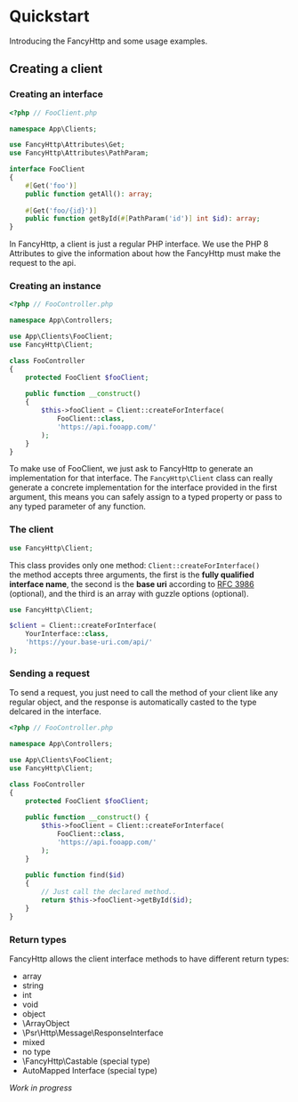 # Quickstart

Introducing the FancyHttp and some usage examples.

## Creating a client

### Creating an interface

```php
<?php // FooClient.php

namespace App\Clients;

use FancyHttp\Attributes\Get;
use FancyHttp\Attributes\PathParam;

interface FooClient
{
    #[Get('foo')]
    public function getAll(): array;
    
    #[Get('foo/{id}')]
    public function getById(#[PathParam('id')] int $id): array;
}
```

In FancyHttp, a client is just a regular PHP interface. We use the PHP 8 Attributes to give the information about how
the FancyHttp must make the request to the api.  

### Creating an instance

```php
<?php // FooController.php

namespace App\Controllers;

use App\Clients\FooClient;
use FancyHttp\Client;

class FooController
{
    protected FooClient $fooClient;
    
    public function __construct() 
    {
        $this->fooClient = Client::createForInterface(
            FooClient::class,
            'https://api.fooapp.com/'
        );
    }
}
```

To make use of FooClient, we just ask to FancyHttp to generate an implementation
for that interface. The `FancyHttp\Client` class can really generate
a concrete implementation for the interface provided in the first argument, this
means you can safely assign to a typed property or pass to any typed parameter of
any function.

### The client

```php
use FancyHttp\Client;
```
This class provides only one method: `Client::createForInterface()`  
the method accepts three arguments, the first is the **fully qualified interface name**, 
the second is the **base uri** according to 
[RFC 3986](https://tools.ietf.org/html/rfc3986#section-5.2) (optional),
and the third is an array with guzzle options (optional).

```php
use FancyHttp\Client;

$client = Client::createForInterface(
    YourInterface::class,
    'https://your.base-uri.com/api/'
);
```

### Sending a request

To send a request, you just need to call the method of your client
like any regular object, and the response is automatically casted 
to the type delcared in the interface.

```php
<?php // FooController.php

namespace App\Controllers;

use App\Clients\FooClient;
use FancyHttp\Client;

class FooController
{
    protected FooClient $fooClient;
    
    public function __construct() {
        $this->fooClient = Client::createForInterface(
            FooClient::class,
            'https://api.fooapp.com/'
        );
    }
    
    public function find($id)
    {
        // Just call the declared method..
        return $this->fooClient->getById($id);
    }
}
```

### Return types

FancyHttp allows the client interface methods to have different return types:  

- array
- string
- int
- void
- object
- \ArrayObject
- \Psr\Http\Message\ResponseInterface
- mixed
- no type
- \FancyHttp\Castable (special type)
- AutoMapped Interface (special type)

*Work in progress*